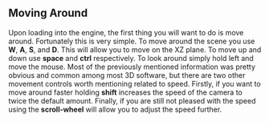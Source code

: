 ## Moving Around
Upon loading into the engine, the first thing you will want to do is move around.
Fortunately this is very simple. To move around the scene you use **W**, **A**, **S**, and **D**.
This will allow you to move on the XZ plane. To move up and down use **space** and **ctrl** respectively.
To look around simply hold left and move the mouse. Most of the previously mentioned information was pretty obvious and common among most 3D software, but there are two other movement controls worth mentioning related to speed.
Firstly, if you want to move around faster holding **shift** increases the speed of the camera to twice the default amount.
Finally, if you are still not pleased with the speed using the **scroll-wheel** will allow you to adjust the speed further.
